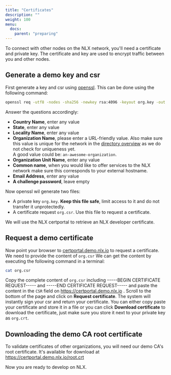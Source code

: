 ```yaml
---
title: "Certificates"
description: ""
weight: 100
menu:
  docs:
    parent: "preparing"
---
```


To connect with other nodes on the NLX network, you'll need a certificate and private key. The certificate and key are used to encrypt traffic between you and other nodes.

## Generate a demo key and csr

First generate a key and csr using [openssl](https://www.openssl.org/). This can be done using the following command:

```bash
openssl req -utf8 -nodes -sha256 -newkey rsa:4096 -keyout org.key -out org.csr
```

Answer the questions accordingly:

- **Country Name**, enter any value
- **State**, enter any value
- **Locality Name**, enter any value
- **Organization Name**, please enter a URL-friendly value. Also make sure this value is unique for the network in the [directory overview](https://directory.demo.nlx.io) as we do not check for uniqueness yet.<br>A good value could be: `an-awesome-organization`.
- **Organization Unit Name**, enter any value
- **Common name**, when you would like to offer services to the NLX network make sure this corresponds to your external hostname.
- **Email Address**, enter any value
- **A challenge password**, leave empty

Now openssl wil generate two files:

- A private key `org.key`.  **Keep this file safe**, limit access to it and do not transfer it unprotectedly.
- A certificate request `org.csr`. Use this file to request a certificate.

We will use the NLX certportal to retrieve an NLX developer certificate.

## Request a demo certificate

Now point your browser to [certportal.demo.nlx.io](https://certportal.demo.nlx.io) to request a certificate. We need to provide the content of `org.csr` We can get the content by executing the following command in a terminal:

```bash
cat org.csr
```

Copy the complete content of `org.csr` including -----BEGIN CERTIFICATE REQUEST----- and -----END CERTIFICATE REQUEST----- and paste the content in the `CSR` field on https://certportal.demo.nlx.io . Scroll to the bottom of the page and click on **Request certificate**. The system will instantly sign your csr and return your certificate. You can either copy paste your certificate and store it in a file or you can click **Download certificate** to download the certificate, just make sure you store it next to your private key as `org.crt`.

## Downloading the demo CA root certificate

To validate certificates of other organizations, you will need our demo CA's root certificate. It's available for download at https://certportal.demo.nlx.io/root.crt

Now you are ready to develop on NLX.

